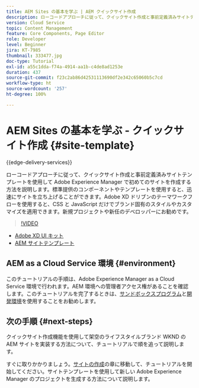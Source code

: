 ```yaml
---
title: AEM Sites の基本を学ぶ | AEM クイックサイト作成
description: ローコードアプローチに従って、クイックサイト作成と事前定義済みサイトテンプレートを使用して Adobe Experience Manager で初めてのサイトを作成する方法を説明します。標準提供のコンポーネントやテンプレートを使用すると、迅速にサイトを立ち上げることができます。Adobe XD ドリブンのテーマワークフローを使用すると、CSS と JavaScript だけでブランド固有のスタイルやカスタマイズを適用できます。新規プロジェクトや新任のデベロッパーにお勧めです。
version: Cloud Service
topic: Content Management
feature: Core Components, Page Editor
role: Developer
level: Beginner
jira: KT-7985
thumbnail: 333477.jpg
doc-type: Tutorial
exl-id: a55c1dda-f74a-4914-aa1b-c4de8ad1253e
duration: 437
source-git-commit: f23c2ab86d42531113690df2e342c65060b5c7cd
workflow-type: ht
source-wordcount: '257'
ht-degree: 100%

---
```


# AEM Sites の基本を学ぶ - クイックサイト作成 {#site-template}

{{edge-delivery-services}}

ローコードアプローチに従って、クイックサイト作成と事前定義済みサイトテンプレートを使用して Adobe Experience Manager で初めてのサイトを作成する方法を説明します。標準提供のコンポーネントやテンプレートを使用すると、迅速にサイトを立ち上げることができます。Adobe XD ドリブンのテーマワークフローを使用すると、CSS と JavaScript だけでブランド固有のスタイルやカスタマイズを適用できます。新規プロジェクトや新任のデベロッパーにお勧めです。

>[!VIDEO](https://video.tv.adobe.com/v/333477?quality=12&learn=on)

* [Adobe XD UI キット](https://github.com/adobe/aem-site-template-basic/blob/main/files/wireframe.xd)
* [AEM サイトテンプレート](https://github.com/adobe/aem-site-template-basic)

## AEM as a Cloud Service 環境 {#environment}

このチュートリアルの手順は、Adobe Experience Manager as a Cloud Service 環境で行われます。AEM 環境への管理者アクセス権があることを確認します。このチュートリアルを完了するときは、[サンドボックスプログラム](https://experienceleague.adobe.com/docs/experience-manager-cloud-service/onboarding/getting-access/sandbox-programs/introduction-sandbox-programs.html?lang=ja)と[開発環境](https://experienceleague.adobe.com/docs/experience-manager-cloud-service/implementing/using-cloud-manager/manage-environments.html?lang=ja)を使用することをお勧めします。

## 次の手順 {#next-steps}

クイックサイト作成機能を使用して架空のライフスタイルブランド WKND の AEM サイトを実装する方法について、チュートリアルで順を追って説明します。

すぐに取りかかりましょう。[サイトの作成](create-site.md)の章に移動して、チュートリアルを開始してください。サイトテンプレートを使用して新しい Adobe Experience Manager のプロジェクトを生成する方法について説明します。

